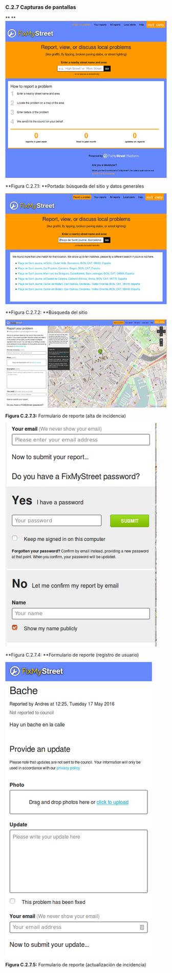 ### C.2.7 Capturas de pantallas 

**
**![image alt text](image_7.png)

**Figura C.2.7.1: **Portada: búsqueda del sitio y datos generales

![image alt text](image_8.png)

**Figura C.2.7.2: **Búsqueda del sitio

![image alt text](image_9.png)

**Figura C.2.7.3:** Formulario de reporte (alta de incidencia)

![image alt text](image_10.png)

**Figura C.2.7.4: **Formulario de reporte (registro de usuario)

![image alt text](image_11.png)

**Figura C.2.7.5:** Formulario de reporte (actualización de incidencia)



